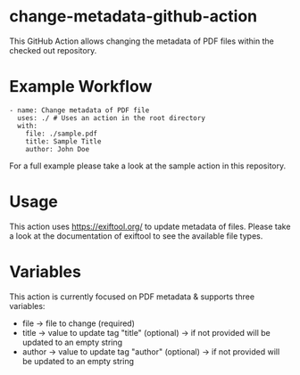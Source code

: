 # change-metadata-github-action
This GitHub Action allows changing the metadata of PDF files within the checked out repository.

# Example Workflow
    - name: Change metadata of PDF file
      uses: ./ # Uses an action in the root directory
      with:
        file: ./sample.pdf
        title: Sample Title
        author: John Doe

For a full example please take a look at the sample action in this repository.

# Usage
This action uses https://exiftool.org/ to update metadata of files.
Please take a look at the documentation of exiftool to see the available file types.

# Variables
This action is currently focused on PDF metadata & supports three variables:
- file -> file to change (required)
- title -> value to update tag "title" (optional) -> if not provided will be updated to an empty string
- author -> value to update tag "author" (optional) -> if not provided will be updated to an empty string